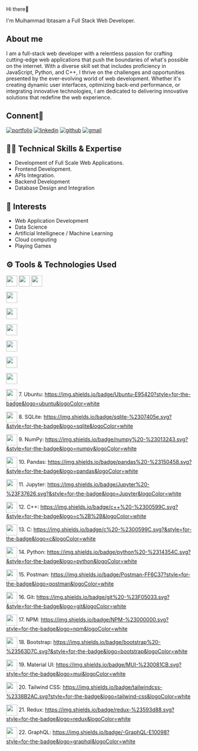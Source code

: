 

Hi there👋

I'm Muihammad 
Ibtasam a Full Stack Web Developer.


## About me

I am a full-stack web developer with a relentless passion for crafting cutting-edge web applications that push the boundaries of what's possible on the internet. With a diverse skill set that includes proficiency in JavaScript, Python, and C++, I thrive on the challenges and opportunities presented by the ever-evolving world of web development. Whether it's creating dynamic user interfaces, optimizing back-end performance, or integrating innovative technologies, I am dedicated to delivering innovative solutions that redefine the web experience.


## Connent🔗 
[![portfolio](https://img.shields.io/badge/my_portfolio-000?style=for-the-badge&logo=ko-fi&logoColor=white)](https://main--astonishing-arithmetic-984603.netlify.app/)
[![linkedin](https://img.shields.io/badge/linkedin-0A66C2?style=for-the-badge&logo=linkedin&logoColor=white)](https://www.linkedin.com/)
[![github](https://img.shields.io/badge/GitHub-100000?style=for-the-badge&amp;logo=github&amp;logoColor=white)](https://github.com/MuhammadIbtasam123)
[![gmail](https://img.shields.io/badge/Gmail-D14836?style=for-the-badge&amp;logo=gmail&amp;logoColor=white)](mailto:its.ibtasamqureshi123@gmail.com)
## 👨‍💻 Technical Skills & Expertise

- Development of Full Scale Web Applications.
- Frontend Development.
- APIs Integration.
- Backend Development
- Database Design and Integration
## 🏹 Interests

- Web Application Development
- Data Science
- Artificial Intellignece / Machine Learning
- Cloud computing
- Playing Games

## ⚙️ Tools & Technologies Used
<a href="URL_REDIRECT" target="blank"><img align="center" src="https://img.shields.io/badge/html5%20-%23E34F26.svg?&amp;style=for-the-badge&amp;logo=html5&amp;logoColor=white" height="30" /></a>  <a href="URL_REDIRECT" target="blank"><img align="center" src="https://img.shields.io/badge/css3%20-%231572B6.svg?&amp;style=for-the-badge&amp;logo=css3&amp;logoColor=white" height="30" /></a>  <a href="URL_REDIRECT" target="blank"><img align="center" src="https://img.shields.io/badge/jquery%20-%230769AD.svg?&amp;style=for-the-badge&amp;logo=jquery&amp;logoColor=white" height="30" /></a>

<a href="URL_REDIRECT" target="blank"><img align="center" src="https://img.shields.io/badge/javascript%20-%23323330.svg?&style=for-the-badge&logo=javascript&logoColor=%23F7DF1E" height="30" /></a>

<a href="URL_REDIRECT" target="blank"><img align="center" src="https://img.shields.io/badge/react-%2320232a.svg?style=for-the-badge&logo=react&logoColor=%2361DAFB" height="30" /></a>

<a href="URL_REDIRECT" target="blank"><img align="center" src="https://img.shields.io/badge/node.js-6DA55F?style=for-the-badge&logo=node.js&logoColor=white" height="30" /></a>

<a href="URL_REDIRECT" target="blank"><img align="center" src="https://img.shields.io/badge/express.js-%23404d59.svg?style=for-the-badge&logo=express&logoColor=%2361DAFB" height="30" /></a>

<a href="URL_REDIRECT" target="blank"><img align="center" src="https://img.shields.io/badge/mysql-%2300f.svg?&style=for-the-badge&logo=mysql&logoColor=white" height="30" /></a>

<a href="URL_REDIRECT" target="blank"><img align="center" src="https://img.shields.io/badge/MongoDB-%234ea94b.svg?&style=for-the-badge&logo=mongodb&logoColor=white" height="30" /></a>


<a href="URL_REDIRECT" target="blank"><img align="center" src="https://img.shields.io/badge/javascript%20-%23323330.svg?&style=for-the-badge&logo=javascript&logoColor=%23F7DF1E" height="30" /></a>
7. Ubuntu: https://img.shields.io/badge/Ubuntu-E95420?style=for-the-badge&logo=ubuntu&logoColor=white

<a href="URL_REDIRECT" target="blank"><img align="center" src="https://img.shields.io/badge/javascript%20-%23323330.svg?&style=for-the-badge&logo=javascript&logoColor=%23F7DF1E" height="30" /></a>
8. SQLite: https://img.shields.io/badge/sqlite-%2307405e.svg?&style=for-the-badge&logo=sqlite&logoColor=white

<a href="URL_REDIRECT" target="blank"><img align="center" src="https://img.shields.io/badge/javascript%20-%23323330.svg?&style=for-the-badge&logo=javascript&logoColor=%23F7DF1E" height="30" /></a>
9. NumPy: https://img.shields.io/badge/numpy%20-%23013243.svg?&style=for-the-badge&logo=numpy&logoColor=white

<a href="URL_REDIRECT" target="blank"><img align="center" src="https://img.shields.io/badge/javascript%20-%23323330.svg?&style=for-the-badge&logo=javascript&logoColor=%23F7DF1E" height="30" /></a>
10. Pandas: https://img.shields.io/badge/pandas%20-%23150458.svg?&style=for-the-badge&logo=pandas&logoColor=white

<a href="URL_REDIRECT" target="blank"><img align="center" src="https://img.shields.io/badge/javascript%20-%23323330.svg?&style=for-the-badge&logo=javascript&logoColor=%23F7DF1E" height="30" /></a>
11. Jupyter: https://img.shields.io/badge/Jupyter%20-%23F37626.svg?&style=for-the-badge&logo=Jupyter&logoColor=white

<a href="URL_REDIRECT" target="blank"><img align="center" src="https://img.shields.io/badge/javascript%20-%23323330.svg?&style=for-the-badge&logo=javascript&logoColor=%23F7DF1E" height="30" /></a>
12. C++: https://img.shields.io/badge/c++%20-%2300599C.svg?&style=for-the-badge&logo=c%2B%2B&logoColor=white

<a href="URL_REDIRECT" target="blank"><img align="center" src="https://img.shields.io/badge/javascript%20-%23323330.svg?&style=for-the-badge&logo=javascript&logoColor=%23F7DF1E" height="30" /></a>
13. C: https://img.shields.io/badge/c%20-%2300599C.svg?&style=for-the-badge&logo=c&logoColor=white

<a href="URL_REDIRECT" target="blank"><img align="center" src="https://img.shields.io/badge/javascript%20-%23323330.svg?&style=for-the-badge&logo=javascript&logoColor=%23F7DF1E" height="30" /></a>
14. Python: https://img.shields.io/badge/python%20-%2314354C.svg?&style=for-the-badge&logo=python&logoColor=white

<a href="URL_REDIRECT" target="blank"><img align="center" src="https://img.shields.io/badge/javascript%20-%23323330.svg?&style=for-the-badge&logo=javascript&logoColor=%23F7DF1E" height="30" /></a>
15. Postman: https://img.shields.io/badge/Postman-FF6C37?style=for-the-badge&logo=postman&logoColor=white

<a href="URL_REDIRECT" target="blank"><img align="center" src="https://img.shields.io/badge/javascript%20-%23323330.svg?&style=for-the-badge&logo=javascript&logoColor=%23F7DF1E" height="30" /></a>
16. Git: https://img.shields.io/badge/git%20-%23F05033.svg?&style=for-the-badge&logo=git&logoColor=white

<a href="URL_REDIRECT" target="blank"><img align="center" src="https://img.shields.io/badge/javascript%20-%23323330.svg?&style=for-the-badge&logo=javascript&logoColor=%23F7DF1E" height="30" /></a>
17. NPM: https://img.shields.io/badge/NPM-%23000000.svg?style=for-the-badge&logo=npm&logoColor=white

<a href="URL_REDIRECT" target="blank"><img align="center" src="https://img.shields.io/badge/javascript%20-%23323330.svg?&style=for-the-badge&logo=javascript&logoColor=%23F7DF1E" height="30" /></a>
18. Bootstrap: https://img.shields.io/badge/bootstrap%20-%23563D7C.svg?&style=for-the-badge&logo=bootstrap&logoColor=white

<a href="URL_REDIRECT" target="blank"><img align="center" src="https://img.shields.io/badge/javascript%20-%23323330.svg?&style=for-the-badge&logo=javascript&logoColor=%23F7DF1E" height="30" /></a>
19. Material UI: https://img.shields.io/badge/MUI-%230081CB.svg?style=for-the-badge&logo=mui&logoColor=white

<a href="URL_REDIRECT" target="blank"><img align="center" src="https://img.shields.io/badge/javascript%20-%23323330.svg?&style=for-the-badge&logo=javascript&logoColor=%23F7DF1E" height="30" /></a>
20. Tailwind CSS: https://img.shields.io/badge/tailwindcss-%2338B2AC.svg?style=for-the-badge&logo=tailwind-css&logoColor=white

<a href="URL_REDIRECT" target="blank"><img align="center" src="https://img.shields.io/badge/javascript%20-%23323330.svg?&style=for-the-badge&logo=javascript&logoColor=%23F7DF1E" height="30" /></a>
21. Redux: https://img.shields.io/badge/redux-%23593d88.svg?style=for-the-badge&logo=redux&logoColor=white

<a href="URL_REDIRECT" target="blank"><img align="center" src="https://img.shields.io/badge/javascript%20-%23323330.svg?&style=for-the-badge&logo=javascript&logoColor=%23F7DF1E" height="30" /></a>
22. GraphQL: https://img.shields.io/badge/-GraphQL-E10098?style=for-the-badge&logo=graphql&logoColor=white




